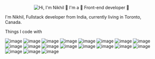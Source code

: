 <p align="center">
  <img src="https://github.com/matyo91/matyo91/raw/main/assets/github.gif" alt="Hi, I'm Nikhil 👋 I'm a 🚀 Front-end developer 🚀 ">
</p>

I'm Nikhil, Fullstack developer from  India, currently living in  Toronto, Canada.

Things I code with

![image](https://github.com/NikhilSamuel/NikhilSamuel/assets/57806664/35b081a2-621b-4e19-b1ea-45ac519e7aa0)
![image](https://github.com/NikhilSamuel/NikhilSamuel/assets/57806664/4c85f448-fd1e-477c-9dea-49b73ed5243a)
![image](https://github.com/NikhilSamuel/NikhilSamuel/assets/57806664/a3fbd887-7180-40da-b0d1-2e1aba88b8cb)
![image](https://github.com/NikhilSamuel/NikhilSamuel/assets/57806664/50cf6de9-9983-48a2-a2fe-f3bb13fbd97f)
![image](https://github.com/NikhilSamuel/NikhilSamuel/assets/57806664/d27f5d99-3976-4f52-85d8-23e1f742aba8)
![image](https://github.com/NikhilSamuel/NikhilSamuel/assets/57806664/e06fe27b-dafe-4a05-86e6-7aaf884f94a0)
![image](https://github.com/NikhilSamuel/NikhilSamuel/assets/57806664/a5a7d62e-9761-49d5-a157-7ef0b0d91650)
![image](https://github.com/NikhilSamuel/NikhilSamuel/assets/57806664/c9572318-699e-4c82-b2bc-dd01f6874892)
![image](https://github.com/NikhilSamuel/NikhilSamuel/assets/57806664/0d3d7ac3-fcc7-4307-a61e-56fe47c78688)
![image](https://github.com/NikhilSamuel/NikhilSamuel/assets/57806664/4e448bb3-53be-4695-ba57-3fd7a8cbd8ae)
![image](https://github.com/NikhilSamuel/NikhilSamuel/assets/57806664/b08dccc8-1bc7-4da1-897d-5affedb079f3)
![image](https://github.com/NikhilSamuel/NikhilSamuel/assets/57806664/4eb3e2e0-2aa1-4ef5-844b-8c56f3a4f4b8)
![image](https://github.com/NikhilSamuel/NikhilSamuel/assets/57806664/5e63e5fd-2b23-4a76-972c-16134035a21e)
![image](https://github.com/NikhilSamuel/NikhilSamuel/assets/57806664/a17c7271-2ad5-40c4-97af-cc4cf104e4c7)
![image](https://github.com/NikhilSamuel/NikhilSamuel/assets/57806664/aaf21458-86f1-435b-8fb6-bb3cadcd34f1)
![image](https://github.com/NikhilSamuel/NikhilSamuel/assets/57806664/cc3758e6-c463-430e-b896-2ab038cee8af)
![image](https://github.com/NikhilSamuel/NikhilSamuel/assets/57806664/07565ce2-ce04-4318-abb2-cbf17411fc8e)
![image](https://github.com/NikhilSamuel/NikhilSamuel/assets/57806664/36e72447-9f2b-42e3-8aae-0efa8e987630)
![image](https://github.com/NikhilSamuel/NikhilSamuel/assets/57806664/52e4c69c-a131-4a22-b8c1-e695111c0a14)


<!--
**NikhilSamuel/NikhilSamuel** is a ✨ _special_ ✨ repository because its `README.md` (this file) appears on your GitHub profile.

Here are some ideas to get you started:

- 🔭 I’m currently working on ...
- 🌱 I’m currently learning ...
- 👯 I’m looking to collaborate on ...
- 🤔 I’m looking for help with ...
- 💬 Ask me about ...
- 📫 How to reach me: ...
- 😄 Pronouns: ...
- ⚡ Fun fact: ...
-->
